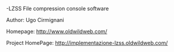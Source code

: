 -LZSS File compression console software

  Author: Ugo Cirmignani

  Homepage: http://www.oldwildweb.com/

  Project HomePage: http://implementazione-lzss.oldwildweb.com/

